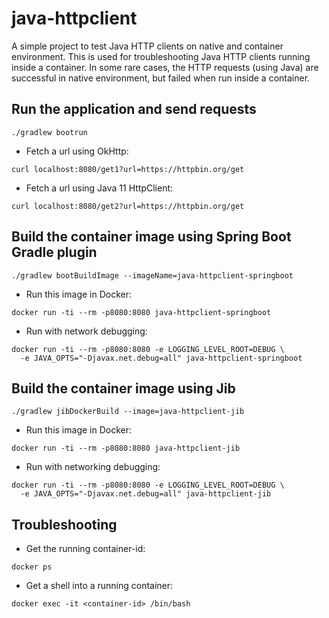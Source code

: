 # java-httpclient
A simple project to test Java HTTP clients on native and container environment. 
This is used for troubleshooting Java HTTP clients running inside a container. 
In some rare cases, the HTTP requests (using Java) are successful in native environment, 
but failed when run inside a container.  

## Run the application and send requests
```shell
./gradlew bootrun
```

* Fetch a url using OkHttp:
```shell
curl localhost:8080/get1?url=https://httpbin.org/get
```

* Fetch a url using Java 11 HttpClient:
```shell
curl localhost:8080/get2?url=https://httpbin.org/get
```


## Build the container image using Spring Boot Gradle plugin
```shell
./gradlew bootBuildImage --imageName=java-httpclient-springboot
```

* Run this image in Docker:
```shell
docker run -ti --rm -p8080:8080 java-httpclient-springboot
```

* Run with network debugging:
```shell
docker run -ti --rm -p8080:8080 -e LOGGING_LEVEL_ROOT=DEBUG \
  -e JAVA_OPTS="-Djavax.net.debug=all" java-httpclient-springboot
```

## Build the container image using Jib
```shell
./gradlew jibDockerBuild --image=java-httpclient-jib
```

* Run this image in Docker:
```shell
docker run -ti --rm -p8080:8080 java-httpclient-jib
```

* Run with networking debugging:
```shell
docker run -ti --rm -p8080:8080 -e LOGGING_LEVEL_ROOT=DEBUG \
  -e JAVA_OPTS="-Djavax.net.debug=all" java-httpclient-jib
```


## Troubleshooting
* Get the running container-id:
```shell
docker ps
```

* Get a shell into a running container:
```shell
docker exec -it <container-id> /bin/bash
```